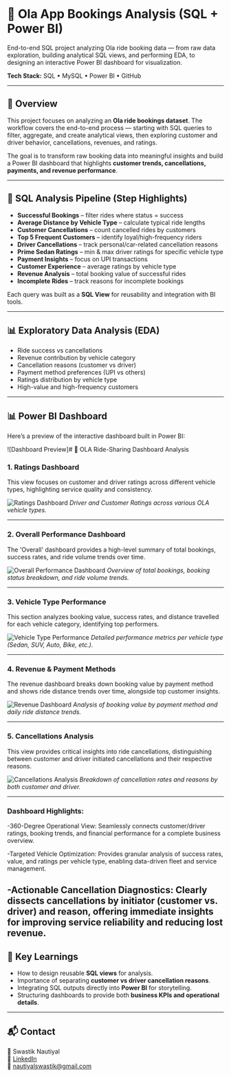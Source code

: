 # 🚖 Ola App Bookings Analysis (SQL + Power BI)

End-to-end SQL project analyzing Ola ride booking data — from raw data exploration, building analytical SQL views, and performing EDA, to designing an interactive Power BI dashboard for visualization.  

**Tech Stack:** SQL • MySQL • Power BI • GitHub  

---

## 📖 Overview
This project focuses on analyzing an **Ola ride bookings dataset**. The workflow covers the end-to-end process — starting with SQL queries to filter, aggregate, and create analytical views, then exploring customer and driver behavior, cancellations, revenues, and ratings.  

The goal is to transform raw booking data into meaningful insights and build a Power BI dashboard that highlights **customer trends, cancellations, payments, and revenue performance**.  

---

## 🧹 SQL Analysis Pipeline (Step Highlights)
- **Successful Bookings** – filter rides where status = success  
- **Average Distance by Vehicle Type** – calculate typical ride lengths  
- **Customer Cancellations** – count cancelled rides by customers  
- **Top 5 Frequent Customers** – identify loyal/high-frequency riders  
- **Driver Cancellations** – track personal/car-related cancellation reasons  
- **Prime Sedan Ratings** – min & max driver ratings for specific vehicle type  
- **Payment Insights** – focus on UPI transactions  
- **Customer Experience** – average ratings by vehicle type  
- **Revenue Analysis** – total booking value of successful rides  
- **Incomplete Rides** – track reasons for incomplete bookings  

Each query was built as a **SQL View** for reusability and integration with BI tools.  

---

## 📊 Exploratory Data Analysis (EDA)
- Ride success vs cancellations  
- Revenue contribution by vehicle category  
- Cancellation reasons (customer vs driver)  
- Payment method preferences (UPI vs others)  
- Ratings distribution by vehicle type  
- High-value and high-frequency customers  

---

## 📊 Power BI Dashboard
Here’s a preview of the interactive dashboard built in Power BI:  

![Dashboard Preview]# 🚕 OLA Ride-Sharing Dashboard Analysis

### 1. Ratings Dashboard

This view focuses on customer and driver ratings across different vehicle types, highlighting service quality and consistency.

![Ratings Dashboard](https://github.com/Swastiknautiyal/Ola-SQL-Analysis/blob/main/visuals/ss1.png)
_Driver and Customer Ratings across various OLA vehicle types._

---

### 2. Overall Performance Dashboard

The 'Overall' dashboard provides a high-level summary of total bookings, success rates, and ride volume trends over time.

![Overall Performance Dashboard](https://github.com/Swastiknautiyal/Ola-SQL-Analysis/blob/main/visuals/ss2.png)
_Overview of total bookings, booking status breakdown, and ride volume trends._

---

### 3. Vehicle Type Performance

This section analyzes booking value, success rates, and distance travelled for each vehicle category, identifying top performers.

![Vehicle Type Performance](https://github.com/Swastiknautiyal/Ola-SQL-Analysis/blob/main/visuals/ss2.png)
_Detailed performance metrics per vehicle type (Sedan, SUV, Auto, Bike, etc.)._

---

### 4. Revenue & Payment Methods

The revenue dashboard breaks down booking value by payment method and shows ride distance trends over time, alongside top customer insights.

![Revenue Dashboard](https://github.com/Swastiknautiyal/Ola-SQL-Analysis/blob/main/visuals/ss4.png)
_Analysis of booking value by payment method and daily ride distance trends._

---

### 5. Cancellations Analysis

This view provides critical insights into ride cancellations, distinguishing between customer and driver initiated cancellations and their respective reasons.

![Cancellations Analysis](https://github.com/Swastiknautiyal/Ola-SQL-Analysis/blob/main/visuals/ss5.png)
_Breakdown of cancellation rates and reasons by both customer and driver._

---

### Dashboard Highlights:
-360-Degree Operational View: Seamlessly connects customer/driver ratings, booking trends, and financial performance for a complete business overview.

-Targeted Vehicle Optimization: Provides granular analysis of success rates, value, and ratings per vehicle type, enabling data-driven fleet and service management.

-Actionable Cancellation Diagnostics: Clearly dissects cancellations by initiator (customer vs. driver) and reason, offering immediate insights for improving service reliability and reducing lost revenue.
---

## 🎯 Key Learnings
- How to design reusable **SQL views** for analysis.  
- Importance of separating **customer vs driver cancellation reasons**.  
- Integrating SQL outputs directly into **Power BI** for storytelling.  
- Structuring dashboards to provide both **business KPIs and operational details**.  

---

## 📬 Contact
👤 Swastik Nautiyal  
🔗 [LinkedIn](#)  
📧 nautiyalswastik@gmail.com  
